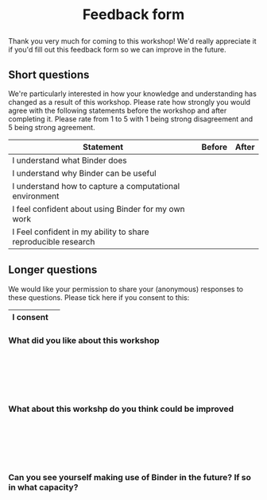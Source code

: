 # <p align="center">Feedback form</p>

Thank you very much for coming to this workshop! We'd really appreciate it if you'd fill out this feedback form so we can improve in the future.


## Short questions

We're particularly interested in how your knowledge and understanding has changed as a result of this workshop. Please rate how strongly you would agree with the following statements before the workshop and after completing it. Please rate from 1 to  5 with 1 being strong disagreement and 5 being strong agreement.

| Statement                                                     | Before | After |
|---------------------------------------------------------------|--------|-------|
| I understand what Binder does                                 |        |       |
| I understand why Binder can be useful                         |        |       |
| I understand how to capture a computational environment       |        |       |
| I feel confident about using Binder for my own work           |        |       |
| I Feel confident in my ability to share reproducible research |        |       |

## Longer questions

We would like your permission to share your (anonymous) responses to these questions. Please tick here if you consent to this:

| I consent |      |
| --------- |------|

### What did you like about this workshop

&nbsp;

&nbsp;

&nbsp;

### What about this workshp do you think could be improved

&nbsp;

&nbsp;

&nbsp;

### Can you see yourself making use of Binder in the future? If so in what capacity?

&nbsp;

&nbsp;

&nbsp;
